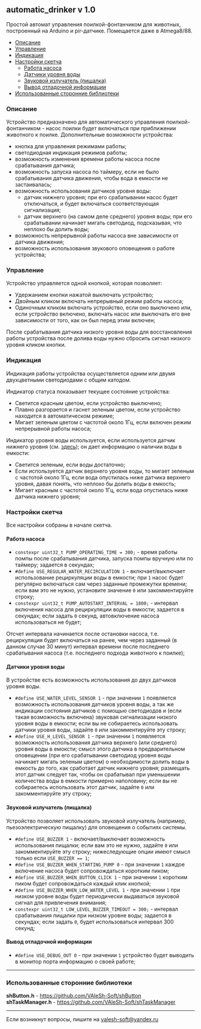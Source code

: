## automatic_drinker v 1.0

Простой автомат управления поилкой-фонтанчиком для животных, построенный на Arduino и pir-датчике. Помещается даже в Atmega8/88.

- [Описание](#описание)
- [Управление](#управление)
- [Индикация](#индикация)
- [Настройки скетча](#настройки-скетча)
  - [Работа насоса](#работа-насоса)
  - [Датчики уровня воды](#датчики-уровня-воды)
  - [Звуковой излучатель (пищалка)](#звуковой-излучатель-пищалка)
  - [Вывод отладочной информации](#вывод-отладочной-информации)
- [Использованные сторонние библиотеки](#использованные-сторонние-библиотеки)


### Описание

Устройство предназначено для автоматического управления поилкой-фонтанчиком - насос поилки будет включаться при приближении животного к поилке. Дополнительные возможности устройства:

- кнопка для управления режимами работы;
- светодиодная индикация режимов работы;
- возможность изменения времени работы насоса после срабатывания датчика;
- возможность запуска насоса по таймеру, если не было срабатывания датчика движения, чтобы вода в емкости не застаивалась;
- возможность использования датчиков уровня воды:
  - датчик нижнего уровня; при его срабатывании насос будет отключаться, и будет включаться соответствующая сигнализация;
  - датчик верхнего (на самом деле среднего) уровня воды; при его срабатывании начинает мигать светодиод, подсказывая, что неплохо бы долить воды;
- возможность непрерывной работы насоса вне зависимости от датчика движения; 
- возможность использования звукового оповещения о работе устройства;


### Управление

Устройство управляется одной кнопкой, которая позволяет:

- Удержанием кнопки нажатой выключать устройство;
- Двойным кликом включать непрерывный режим работы насоса;
- Одиночным кликом включать устройство, если оно выключено или, если устройство включено, включать насос или выключать его вне зависимости от того, как он был перед этим включен;

После срабатывания датчика низкого уровня воды для восстановления работы устройства после долива воды нужно сбросить сигнал низкого уровня кликом кнопки.


### Индикация

Индикация работы устройства осуществляется одним или двумя двухцветными светодиодами с общим катодом.

Индикатор статуса показывает текущее состояние устройства:

- Светится красным цветом, если устройство выключено;
- Плавно разгорается и гаснет зеленым цветом, если устройство находится в автоматическом режиме;
- Мигает зеленым цветом с частотой около 1Гц, если включен режим непрерывной работы насоса;

Индикатор уровня воды используется, если используется датчик нижнего уровня (см. [здесь](#датчики-уровня-воды)); он дает информацию о наличии воды в емкости:

- Светится зеленым, если воды достаточно;
- Если используется датчик верхнего уровня воды, то мигает зеленым с частотой около 1Гц, если вода опустилась ниже датчика верхнего уровня, давая понять, что неплохо бы долить воды в емкость;
- Мигает красным с частотой около 1Гц, если вода опустилась ниже датчика нижнего уровня;


### Настройки скетча

Все настройки собраны в начале скетча.

#### Работа насоса

- `constexpr uint32_t PUMP_OPERATING_TIME = 300;` - время работы помпы после срабатывания датчика, запуска помпы вручную или по таймеру; задается в секундах;
- `#define USE_REGULAR_WATER_RECIRCULATION 1` - включает/выключает использование рециркуляции воды в емкости; при `1` насос будет регулярно включаться сам через заданные промежутки времени; если вам это не нужно, установите значение `0` или закомментируйте строку;
- `constexpr uint32_t PUMP_AUTOSTART_INTERVAL = 1800;` - интервал включения насоса для рециркуляции воды в емкости; задается в секундах; если задать `0` секунд, автовключение насоса использоваться не будет;

Отсчет интервала начинается после остановки насоса, т.е. рециркуляция будет включаться на ранее, чем через заданный (в данном случае 30 минут) интервал времени после последнего срабатывания насоса (т.е. последнего подхода животного к поилке);

#### Датчики уровня воды

В устройстве есть возможность использования до двух датчиков уровня воды.
- `#define USE_WATER_LEVEL_SENSOR 1` - при значении `1` появляется возможность использования датчиков уровня воды, а так же индикации состояния датчиков с помощью светодиодов и (если такая возможность включена) звуковая сигнализации низкого уровня воды в емкости; если вы не собираетесь использовать датчики уровня воды, задайте `0` или закомментируйте эту строку;
- `#define USE_H_LEVEL_SENSOR 1` - при значении `1` появляется возможность использования датчика верхнего (или среднего) уровня воды в емоксти; смысл этого датчика в предварительном оповещении (при его срабатывании светодиод уровня воды начинает мигать зеленым цветом) о необходимости долить воды в емкость до того, как сработает датчик нижнего уровня; размещать этот датчик следует так, чтобы он срабатывал при уменьшении количества воды в емкости примерно наполовину; если вы не собираетесь использовать этот датчик, задайте `0` или закомментируйте эту строку;

#### Звуковой излучатель (пищалка)

Устройство позволяет использовать звуковой излучатель (например, пьезоэлектрическую пищалку) для оповещения о событиях системы.

- `#define USE_BUZZER 1` - включает/выключает возможность использования пищалки; если вам это не нужно, задайте `0` или закомментируйте эту строку; нижеследующие опции имеют смысл только если `USE_BUZZER == 1`;
- `#define USE_BUZZER_WHEN_STARTING_PUMP 0` - при значении `1` каждое включение насоса будет сопровождаться коротким пиком;
- `#define USE_BUZZER_WHEN_BUTTON_CLICK 1` - при значении `1` коротким пиком будет сопровождаться каждый клик кнопкой;
- `#define USE_BUZZER_WHEN_LOW_WATER_LEVEL 1` - при значении `1` при низком уровне воды будет периодически выдаваться звуковой сигнал для привлечения внимания;
- `constexpr uint32_t LOW_LEVEL_BUZZER_TIMEOUT = 300;` - интервал срабатывания пищалки при низком уровне воды; задается в секундах; если задать `0`, будет использоваться интервал 300 секунд; 

#### Вывод отладочной информации

- `#define USE_DEBUG_OUT 0` - при значении `1` устройство будет выводить в монитор порта информацию о своей работе;

***

### Использованные сторонние библиотеки

**shButton.h** - https://github.com/VAleSh-Soft/shButton <br>
**shTaskManager.h** - https://github.com/VAleSh-Soft/shTaskManager <br>

***

Если возникнут вопросы, пишите на valesh-soft@yandex.ru 
